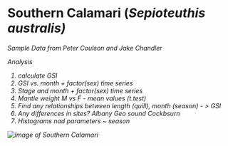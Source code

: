 # Southern Calamari (<i>Sepioteuthis australis<i/>) 
Sample Data from Peter Coulson and Jake Chandler

Analysis
1. calculate GSI
2. GSI vs. month + factor(sex) time series
3. Stage and month  + factor(sex) time series
4. Mantle weight M vs F - mean values (t.test)
5. Find any relationships between length (quill), month (season) - > GSI
6. Any differences in sites? Albany Geo sound Cockbsurn
7. Histograms nad parameters ~ season



![Image of Southern Calamari](http://www.redmap.org.au/assets/media/uploads/2012/12/10/3.%20Squid%20(G%20Pecl).jpg)


